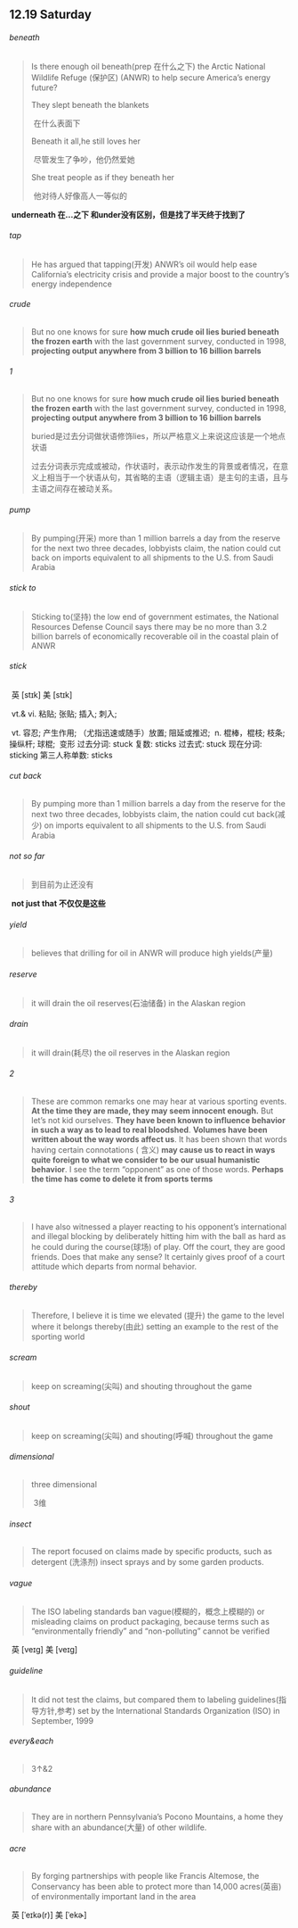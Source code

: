 ## 12.19	Saturday

###### beneath

>Is there enough oil beneath(prep	在什么之下) the Arctic National Wildlife Refuge (保护区) (ANWR) to help secure America’s energy future?
>
>They slept beneath the blankets
>
>​	在什么表面下
>
>Beneath it all,he still loves her
>
>​	尽管发生了争吵，他仍然爱她
>
>She treat people as if they beneath her
>
>​	他对待人好像高人一等似的

​	**underneath	在...之下	和under没有区别，但是找了半天终于找到了**

###### tap

>He has argued that tapping(开发) ANWR’s oil would help ease California’s electricity crisis and provide a major boost to the country’s energy independence

###### crude

>But no one knows for sure **how much crude oil lies buried beneath the frozen earth** with the last government survey, conducted in 1998, **projecting output anywhere from 3 billion to 16 billion barrels**

###### 1

>But no one knows for sure **how much crude oil lies buried beneath the frozen earth** with the last government survey, conducted in 1998, **projecting output anywhere from 3 billion to 16 billion barrels**
>
>​	buried是过去分词做状语修饰lies，所以严格意义上来说这应该是一个地点状语
>
>​	过去分词表示完成或被动，作状语时，表示动作发生的背景或者情况，在意义上相当于一个状语从句，其省略的主语（逻辑主语）是主句的主语，且与主语之间存在被动关系。

###### pump

>By pumping(开采) more than 1 million barrels a day from the reserve for the next two three decades, lobbyists claim, the nation could cut back on imports equivalent to all shipments to the U.S. from Saudi Arabia

###### stick to

>Sticking to(坚持) the low end of government estimates, the National Resources Defense Council says there may be no more than 3.2 billion barrels of economically recoverable oil in the coastal plain of ANWR

###### stick

​	英 [stɪk]   美 [stɪk] 

​	vt.& vi.  粘贴; 张贴; 插入; 刺入;

​	vt.  容忍; 产生作用; （尤指迅速或随手）放置; 阻延或推迟;
​	n.  棍棒，棍枝; 枝条; 操纵杆; 球棍;
​	变形 过去分词: stuck 复数: sticks 过去式: stuck 现在分词: sticking 第三人称单数: sticks

###### cut back

> By pumping more than 1 million barrels a day from the reserve for the next two three decades, lobbyists claim, the nation could cut back(减少) on imports equivalent to all shipments to the U.S. from Saudi Arabia

###### not so far

> 到目前为止还没有

​	**not just that	不仅仅是这些**

###### yield

> believes that drilling for oil in ANWR will produce high yields(产量)

###### reserve

> it will drain the oil reserves(石油储备) in the Alaskan region

###### drain

> it will drain(耗尽) the oil reserves in the Alaskan region



###### 2

> These are common remarks one may hear at various sporting events. **At the time they are made, they may seem innocent enough.** But let’s not kid ourselves. **They have been known to influence behavior in such a way as to lead to real bloodshed**. **Volumes have been written about the way words affect us**. It has been shown that words having certain connotations ( 含义) **may cause us to react in ways quite foreign to what we consider to be our usual humanistic behavior**. I see the term “opponent” as one of those words. **Perhaps the time has come to delete it from sports terms**

###### 3

>I have also witnessed a player reacting to his opponent’s international and illegal blocking by deliberately hitting him with the ball as hard as he could during the course(球场) of play. Off the court, they are good friends. Does that make any sense? It certainly gives proof of a court attitude which departs from normal behavior.

###### thereby

>Therefore, I believe it is time we elevated (提升) the game to the level where it belongs thereby(由此) setting an example to the rest of the sporting world

###### scream

> keep on screaming(尖叫) and shouting throughout the game

###### shout

>keep on screaming(尖叫) and shouting(呼喊) throughout the game

###### dimensional

> three dimensional
>
> ​	3维



###### insect

>The report focused on claims made by specific products, such as detergent (洗涤剂) insect sprays and by some garden products.

###### vague

>The ISO labeling standards ban vague(模糊的，概念上模糊的) or misleading claims on product packaging, because terms such as “environmentally friendly” and “non-polluting” cannot be verified

​	英 [veɪg]   美 [veɪg] 

###### guideline

>It did not test the claims, but compared them to labeling guidelines(指导方针,参考) set by the International Standards Organization (ISO) in September, 1999

###### every&each

> 3↑&2

######  abundance 

>They are in northern Pennsylvania’s Pocono Mountains, a home they share with an abundance(大量) of other wildlife.

###### acre

>By forging partnerships with people like Francis Altemose, the Conservancy has been able to protect more than 14,000 acres(英亩) of environmentally important land in the area

​	英 [ˈeɪkə(r)]   美 [ˈekɚ]  

